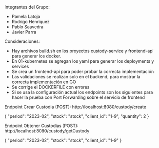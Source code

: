 Integrantes del Grupo:
- Pamela Latoja
- Rodrigo Henriquez
- Pablo Saavedra
- Javier Parra

Consideraciones: 

- Hay archivos build.sh en los proyectos custody-service y frontend-api para generar los docker.
- En 01-kubernetes se agregan los yaml para generar los deployments y services
- Se crea un frontend-api para poder probar la correcta implementación
- Las validaciones se realizan solo en el backend, para mostrar la correcta implementación en GO
- Se corrige el DOCKERFILE con errores
- Si se usa la configuración actual los endpoints son los siguientes para hacer la prueba con Port Forwarding sobre el servicio de frontend

Endpoint Crear Custodia (POST): http://localhost:8080/custody/create

{
    "period":   "2023-02",
    "stock":    "stock",
    "client_id": "1-9",
    "quantity": 2
}


Endpoint Obtener Custodias (POST): http://localhost:8080/custody/getCustody

{
    "period":   "2023-02",
    "stock":    "stock",
    "client_id": "1-9"
}

